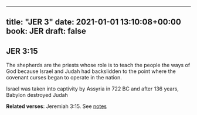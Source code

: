 
---
title: "JER 3"
date: 2021-01-01 13:10:08+00:00
book: JER
draft: false
---

## JER 3:15

The shepherds are the priests whose role is to teach the people the ways of God because Israel and Judah had backslidden to the point where the covenant curses began to operate in the nation.

Israel was taken into captivity by Assyria in 722 BC and after 136 years, Babylon destroyed Judah

**Related verses**: Jeremiah 3:15. See [notes](https://my.bible.com/notes/3597459655486070974)

